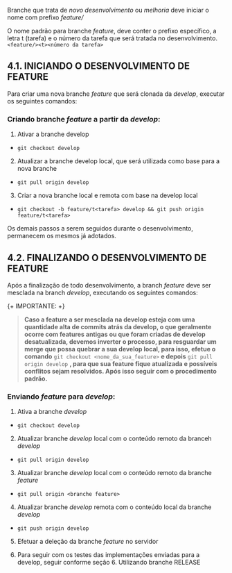 Branche que trata de *novo desenvolvimento* ou *melhoria* deve iniciar o nome com prefixo *feature/*

O nome padrão para branche *feature*, deve conter o prefixo específico, a letra t (tarefa) e o número da tarefa que será tratada no desenvolvimento. `<feature/><t><número da tarefa>`

## 4.1.	INICIANDO O DESENVOLVIMENTO DE FEATURE

Para criar uma nova branche *feature* que será clonada da *develop*, executar os seguintes comandos:

### Criando branche *feature* a partir da *develop*:

1. Ativar a branche develop
 * `git checkout develop`

2. Atualizar a branche develop local, que será utilizada como base para a nova branche
 * `git pull origin develop`

3. Criar a nova branche local e remota com base na develop local
 * `git checkout -b feature/t<tarefa> develop && git push origin feature/t<tarefa>`
	
Os demais passos a serem seguidos durante o desenvolvimento, permanecem os mesmos já adotados.

## 4.2.	FINALIZANDO O DESENVOLVIMENTO DE FEATURE

Após a finalização de todo desenvolvimento, a branch *feature* deve ser mesclada na branch *develop*, executando os seguintes comandos:    

{+ IMPORTANTE: +}
>  **Caso a feature a ser mesclada na develop esteja com uma quantidade alta de commits atrás da develop, o que geralmente ocorre com features antigas ou que foram criadas de develop desatualizada, devemos inverter o processo, para resguardar um merge que possa quebrar a sua develop local, para isso, efetue o comando** `git checkout <nome_da_sua_feature>` **e depois** `git pull origin develop` **, para que sua feature fique atualizada e possíveis conflitos sejam resolvidos. Após isso seguir com o procedimento padrão.**

### Enviando *feature* para *develop*:

1. Ativa a branche *develop*
 * `git checkout develop`

2. Atualizar branche *develop* local com o conteúdo remoto da branceh *develop*
 * `git pull origin develop`

3. Atualizar branche *develop* local com o conteúdo remoto da branche *feature*
 * `git pull origin <branche feature>`

4. Atualizar branche *develop* remota com o conteúdo local da branche *develop*
 * `git push origin develop`

5. Efetuar a deleção da branche *feature* no servidor    

6. Para seguir com os testes das implementações enviadas para a develop, seguir conforme seção 6. Utilizando branche RELEASE
